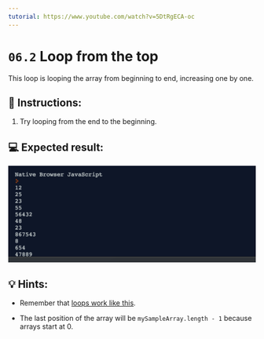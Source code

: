 ```yaml
---
tutorial: https://www.youtube.com/watch?v=5DtRgECA-oc
---
```


# `06.2` Loop from the top

This loop is looping the array from beginning to end, increasing one by one.

## 📝 Instructions:

1. Try looping from the end to the beginning.

## 💻 Expected result:

![image](../../.learn/assets/06.2.png)

## 💡 Hints:

+ Remember that [loops work like this](https://www.youtube.com/watch?v=TSMzvFwpE_A).

+ The last position of the array will be `mySampleArray.length - 1` because arrays start at 0.
